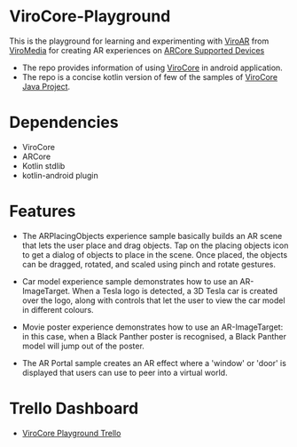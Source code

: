 # ViroCore-Playground

This is the playground for learning and experimenting with [ViroAR](https://viromedia.com/viroar/) from 
[ViroMedia](https://viromedia.com/) for creating AR experiences on [ARCore Supported Devices](https://developers.google.com/ar/discover/supported-devices)

* The repo provides information of using [ViroCore](https://viromedia.com/virocore/) in android application.
* The repo is a concise kotlin version of few of the samples of [ViroCore Java Project](https://github.com/viromedia/virocore).

# Dependencies
*  ViroCore
*  ARCore
*  Kotlin stdlib
*  kotlin-android plugin

# Features
* The ARPlacingObjects experience sample basically builds an AR scene that lets the user place and drag objects. 
Tap on the placing objects icon to get a dialog of objects to place in the scene. Once placed, the objects can be dragged, rotated, and scaled using pinch and rotate gestures.

* Car model experience sample demonstrates how to use an AR-ImageTarget. 
When a Tesla logo is detected, a 3D Tesla car is created over the logo, along with controls that let the user to view the car model in different colours.

* Movie poster experience demonstrates how to use an AR-ImageTarget: in this case, when a Black Panther poster is recognised, a Black Panther model will jump out of the poster.

* The AR Portal sample creates an AR effect where a 'window' or 'door' is displayed that users can use to peer into a virtual world.

# Trello Dashboard
* [ViroCore Playground Trello](https://trello.com/b/uH6dr8a0/arcore-playground)



